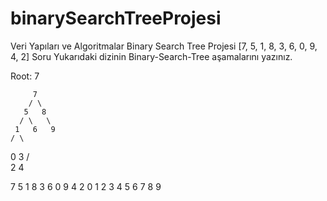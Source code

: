 # binarySearchTreeProjesi
Veri Yapıları ve Algoritmalar
Binary Search Tree Projesi
[7, 5, 1, 8, 3, 6, 0, 9, 4, 2]
Soru Yukarıdaki dizinin Binary-Search-Tree aşamalarını yazınız.

Root: 7

         7
        / \
       5   8
      / \   \
     1   6   9
    / \
   0   3
      / \
     2   4
     
     
7	5	1	8	3	6	0	9	4	2
0	1	2	3	4	5	6	7	8	9
